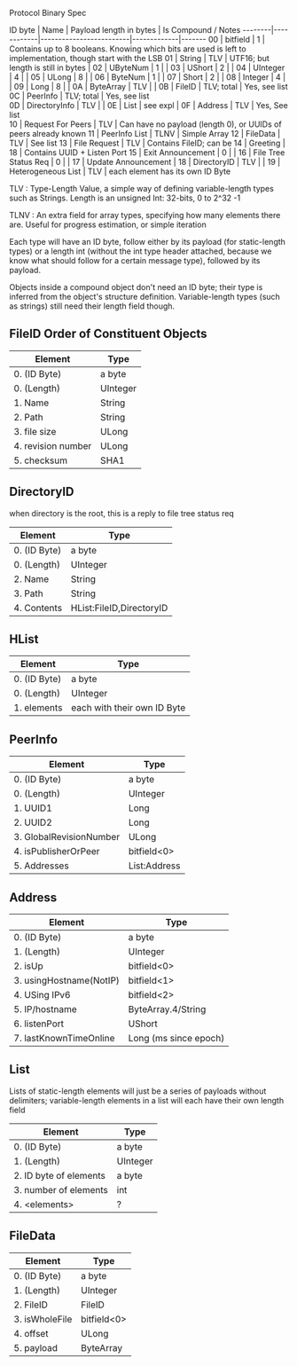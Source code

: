 Protocol Binary Spec 

ID byte | Name       | Payload length in bytes | Is Compound / Notes
--------|------------|-------------------------|-------------|-------
00      | bitfield              | 1     | Contains up to 8 booleans. Knowing which bits are used is left to implementation, though start with the LSB
01      | String                | TLV   | UTF16; but length is still in bytes |
02      | UByteNum              | 1     |   |
03      | UShort                | 2     |   |
04      | UInteger              | 4     |   |
05      | ULong                 | 8     |   |
06      | ByteNum               | 1     |   |
07      | Short                 | 2     |   |
08      | Integer               | 4     |   |
09      | Long                  | 8     |   |
0A      | ByteArray             | TLV   |   |
0B      | FileID                | TLV; total | Yes, see list    
0C      | PeerInfo              | TLV; total | Yes, see list    
0D      | DirectoryInfo         | TLV   |   |
0E      | List                  | see expl  |
0F      | Address               | TLV   | Yes, See list    
10      | Request For Peers     | TLV   | Can have no payload (length 0), or UUIDs of peers already known 
11      | PeerInfo List         | TLNV  | Simple Array
12      | FileData              | TLV   | See list
13      | File Request          | TLV   | Contains FileID; can be
14      | Greeting              | 18    | Contains UUID + Listen Port
15      | Exit Announcement     | 0     |   |
16      | File Tree Status Req  | 0     |   |
17      | Update Announcement   | 
18      | DirectoryID           | TLV   |   |
19      | Heterogeneous List    | TLV   | each element has its own ID Byte

TLV
:   Type-Length Value, a simple way of defining variable-length types such as Strings. Length is an unsigned Int: 32-bits, 0 to 2^32 -1

TLNV
: An extra field for array types, specifying how many elements there are. Useful for progress estimation, or simple iteration

Each type will have an ID byte, follow either by its payload (for static-length types)
or a length int (without the int type header attached, because we know what should 
follow for a certain message type), followed by its payload.

Objects inside a compound object don't need an ID byte; their type is inferred from the object's structure definition.
Variable-length types (such as strings) still need their length field though.

FileID Order of Constituent Objects
-----------------------------------
Element             | Type
--------------------|--------
0. (ID Byte)        | a byte
0. (Length)         | UInteger
1. Name             | String
2. Path             | String
3. file size        | ULong
4. revision number  | ULong
5. checksum         | SHA1

DirectoryID
-----------

when directory is the root, this is a reply to file tree status req

Element             | Type
--------------------|--------
0. (ID Byte)        | a byte
0. (Length)         | UInteger
2. Name             | String
3. Path             | String
4. Contents         | HList:FileID,DirectoryID

HList
-----
Element             | Type
--------------------|--------
0. (ID Byte)        | a byte
0. (Length)         | UInteger
1. elements | each with their own ID Byte

PeerInfo
--------
Element                | Type
-----------------------|--------
0. (ID Byte)           | a byte
0. (Length)            | UInteger
1. UUID1               | Long
2. UUID2               | Long
3. GlobalRevisionNumber| ULong
4. isPublisherOrPeer   | bitfield<0>
5. Addresses           | List:Address


Address
-------
Element                | Type
-----------------------|--------
0. (ID Byte)           | a byte
1. (Length)            | UInteger
2. isUp                | bitfield<0>
3. usingHostname(NotIP)| bitfield<1>
4. USing IPv6          | bitfield<2>
5. IP/hostname         | ByteArray.4/String
6. listenPort          | UShort
7. lastKnownTimeOnline | Long (ms since epoch)


List
-----

Lists of static-length elements will just be a series of payloads without delimiters;
variable-length elements in a list will each have their own length field

Element                 | Type
------------------------|--------
0. (ID Byte)            | a byte
1. (Length)             | UInteger
2. ID byte of elements  | a byte
3. number of elements   | int
4. &lt;elements&gt;     | ?

FileData
--------

Element                 | Type
------------------------|--------
0. (ID Byte)            | a byte
1. (Length)             | UInteger
2. FileID               | FileID
3. isWholeFile          | bitfield<0>
4. offset               | ULong
5. payload              | ByteArray
